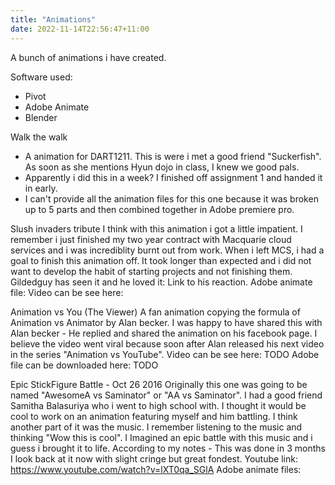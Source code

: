 ```yaml
---
title: "Animations"
date: 2022-11-14T22:56:47+11:00
---
```

A bunch of animations i have created.

Software used:
- Pivot
- Adobe Animate
- Blender


Walk the walk
- A animation for DART1211. This is were i met a good friend "Suckerfish". As soon as she mentions Hyun dojo in class, I knew we good pals. 
- Apparently i did this in a week? I finished off assignment 1 and handed it in early. 
- I can't provide all the animation files for this one because it was broken up to 5 parts and then combined together in Adobe premiere pro. 


Slush invaders tribute
I think with this animation i got a little impatient. I remember i just finished my two year contract with Macquarie cloud services and i was incrediblity burnt out from work.
When i left MCS, i had a goal to finish this animation off. It took longer than expected and i did not want to develop the habit of starting projects and not finishing them.
Gildedguy has seen it and he loved it: Link to his reaction. 
Adobe animate file: 
Video can be see here: 

Animation vs You (The Viewer)
A fan animation copying the formula of Animation vs Animator by Alan becker. 
I was happy to have shared this with Alan becker - He replied and shared the animation on his facebook page.
I believe the video went viral because soon after Alan released his next video in the series "Animation vs YouTube".
Video can be see here: TODO
Adobe file can be downloaded here: TODO

Epic StickFigure Battle - Oct 26 2016
Originally this one was going to be named "AwesomeA vs Saminator" or "AA vs Saminator". I had a good friend Samitha Balasuriya who i went to high school with.
I thought it would be cool to work on an animation featuring myself and him battling.
I think another part of it was the music. I remember listening to the music and thinking "Wow this is cool". I Imagined an epic battle with this music and i guess i brought it to life.
According to my notes - This was done in 3 months 
I look back at it now with slight cringe but great fondest. 
Youtube link: https://www.youtube.com/watch?v=lXT0qa_SGlA
Adobe animate files:

